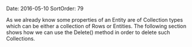 Date: 2016-05-10
SortOrder: 79

As we already know some properties of an Entity are of Collection types which can be either a collection of Rows or Entities. The following section shows how we can use the Delete() method in order to delete such Collections.
